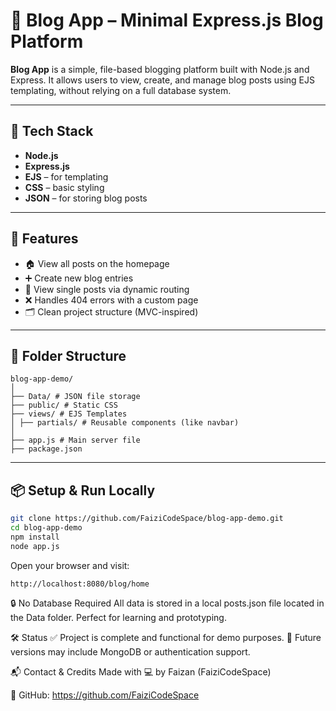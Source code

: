# 📝 Blog App – Minimal Express.js Blog Platform

**Blog App** is a simple, file-based blogging platform built with Node.js and Express. It allows users to view, create, and manage blog posts using EJS templating, without relying on a full database system.

---

## 🔧 Tech Stack
- **Node.js**
- **Express.js**
- **EJS** – for templating
- **CSS** – basic styling
- **JSON** – for storing blog posts

---

## 🚀 Features
- 🏠 View all posts on the homepage
- ➕ Create new blog entries
- 🧾 View single posts via dynamic routing
- ❌ Handles 404 errors with a custom page
- 🗂️ Clean project structure (MVC-inspired)

---

## 📁 Folder Structure
```
blog-app-demo/
│
├── Data/ # JSON file storage
├── public/ # Static CSS
├── views/ # EJS Templates
│ ├── partials/ # Reusable components (like navbar)
│
├── app.js # Main server file
├── package.json
```
---

## 📦 Setup & Run Locally

```bash
git clone https://github.com/FaiziCodeSpace/blog-app-demo.git
cd blog-app-demo
npm install
node app.js
```
Open your browser and visit:
```
http://localhost:8080/blog/home
```
🔒 No Database Required
All data is stored in a local posts.json file located in the Data folder. Perfect for learning and prototyping.

🛠️ Status
✅ Project is complete and functional for demo purposes.
📌 Future versions may include MongoDB or authentication support.

📬 Contact & Credits
Made with 💻 by Faizan (FaiziCodeSpace)

🔗 GitHub: https://github.com/FaiziCodeSpace

